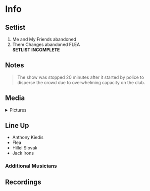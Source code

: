 # Info

## Setlist

1. Me and My Friends abandoned
2. Them Changes abandoned FLEA
<br>**SETLIST INCOMPLETE**

## Notes

> The show was stopped 20 minutes after it started by police to disperse the crowd due to overwhelming capacity on the club.

## Media 

<details>
  <summary>Pictures</summary>
  <!--<img alt="Setlist" title="Setlist" src="_.jpg" height="200" />
  <img alt="Clipping" title="Clipping" src="_.jpg" height="200" />
  <img alt="Flyer" title="Flyer" src="_.jpg" height="200" />-->
</details>

## Line Up

* Anthony Kiedis
* Flea
* Hillel Slovak
* Jack Irons

### Additional Musicians

## Recordings
